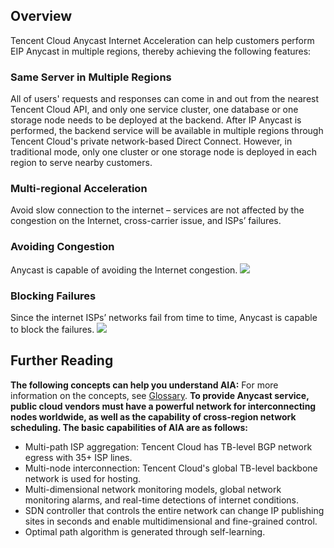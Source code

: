 ## Overview
Tencent Cloud Anycast Internet Acceleration can help customers perform EIP Anycast in multiple regions, thereby achieving the following features:
### Same Server in Multiple Regions
All of users' requests and responses can come in and out from the nearest Tencent Cloud API, and only one service cluster, one database or one storage node needs to be deployed at the backend. After IP Anycast is performed, the backend service will be available in multiple regions through Tencent Cloud's private network-based Direct Connect. However, in traditional mode, only one cluster or one storage node is deployed in each region to serve nearby customers.
### Multi-regional Acceleration
Avoid slow connection to the internet – services are not affected by the congestion on the Internet, cross-carrier issue, and ISPs’ failures.
### Avoiding Congestion
Anycast is capable of avoiding the Internet congestion.
![](https://main.qcloudimg.com/raw/52f9dbf12a2dfa4edb05581a4f2473c0.png)

### Blocking Failures
Since the internet ISPs’ networks fail from time to time, Anycast is capable to block the failures.
![](https://main.qcloudimg.com/raw/67d339bb1257493017569af60b28c6d0.png)
## Further Reading
**The following concepts can help you understand AIA:**
For more information on the concepts, see [Glossary](https://intl.cloud.tencent.com/document/product/644/12625).
**To provide Anycast service, public cloud vendors must have a powerful network for interconnecting nodes worldwide, as well as the capability of cross-region network scheduling. The basic capabilities of AIA are as follows:**

- Multi-path ISP aggregation: Tencent Cloud has TB-level BGP network egress with 35+ ISP lines.
- Multi-node interconnection: Tencent Cloud's global TB-level backbone network is used for hosting.
- Multi-dimensional network monitoring models, global network monitoring alarms, and real-time detections of internet conditions.
- SDN controller that controls the entire network can change IP publishing sites in seconds and enable multidimensional and fine-grained control.
- Optimal path algorithm is generated through self-learning.
